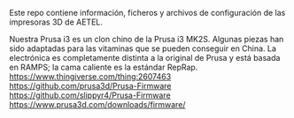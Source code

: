 Este repo contiene información, ficheros y archivos de configuración de las impresoras 3D de AETEL.

Nuestra Prusa i3 es un clon chino de la Prusa i3 MK2S. Algunas piezas han sido adaptadas para las vitaminas que se pueden conseguir en China. La electrónica es completamente distinta a la original de Prusa y está basada en RAMPS; la cama caliente es la estándar RepRap.
https://www.thingiverse.com/thing:2607463
https://github.com/prusa3d/Prusa-Firmware
https://github.com/slippyr4/Prusa-Firmware
https://www.prusa3d.com/downloads/firmware/
